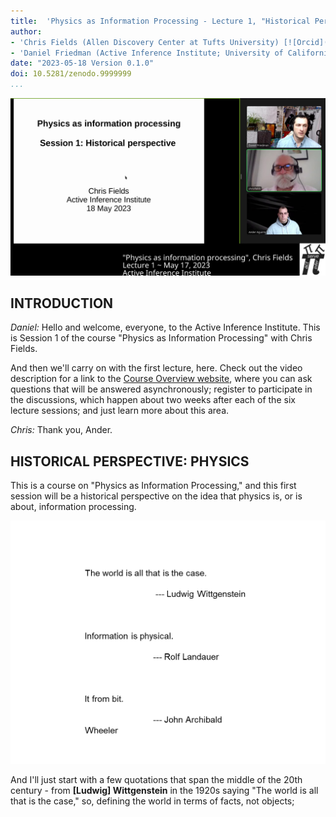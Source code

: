 ```yaml
---
title:  'Physics as Information Processing - Lecture 1, "Historical Perspective"'
author:
- 'Chris Fields (Allen Discovery Center at Tufts University) [![Orcid](images/orcid.png)](https://orcid.org/0000-0002-4812-0744)'
- 'Daniel Friedman (Active Inference Institute; University of California, Davis) [![Orcid](images/orcid.png)](https://orcid.org/0000-0001-6232-9096)'
date: "2023-05-18 Version 0.1.0"
doi: 10.5281/zenodo.9999999
...
```

![Chris Fields presents "Physics as Information Processing" at Active Inference Institute, 2023](images/cFPIP-01L_00001.png)

## INTRODUCTION
_Daniel:_
 Hello and welcome, everyone, to the Active Inference Institute.
 This is Session 1 of the course "Physics as Information Processing" with Chris Fields.

 And then we'll carry on with the first lecture,
 here.
 Check out the video description for a link to the [Course Overview website](https://coda.io/@active-inference-institute/fields-physics-2023), where you can ask questions that will be answered asynchronously; register to participate in the discussions, which happen about two weeks after each of the six lecture sessions; and just learn more about this area.

_Chris:_
 Thank you, Ander.

## HISTORICAL PERSPECTIVE: PHYSICS
 This is a course on "Physics as Information Processing," and this first session will be a historical perspective on the idea that physics is, or is about, information processing.

![Wittgenstein, Landaur, Wheeler](images/Slide2.PNG)

 And I'll just start with a few quotations that span the middle of the 20th century - from **[Ludwig] Wittgenstein** in the 1920s saying "The world is all that is the case,"
 so, defining the world in terms of facts, not objects;
